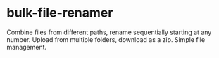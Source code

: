 # bulk-file-renamer
Combine files from different paths, rename sequentially starting at any number. Upload from multiple folders, download as a zip. Simple file management.
